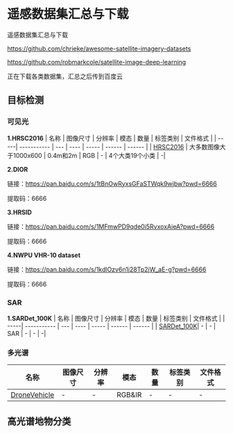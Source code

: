 # 遥感数据集汇总与下载
遥感数据集汇总与下载

https://github.com/chrieke/awesome-satellite-imagery-datasets

https://github.com/robmarkcole/satellite-image-deep-learning

正在下载各类数据集，汇总之后传到百度云


## 目标检测

### 可见光

**1.HRSC2016**
| 名称  | 图像尺寸      | 分辨率 | 模态 | 数量   | 标签类别 | 文件格式 |
| -----|  ----------- | --- | ---- | ----- | ------  | ------ |
| [HRSC2016](https://pan.baidu.com/s/1jarjxn6us6NWo3fylPj50g?pwd=6666 ) |  大多数图像大于1000x600 | 0.4m和2m | RGB | - | 4个大类19个小类 | -|

**2.DIOR**

链接：https://pan.baidu.com/s/1tBnOwRyxsGFaSTWqk9wjbw?pwd=6666 

提取码：6666

**3.HRSID**

链接：https://pan.baidu.com/s/1MFmwPD9qde0i5RvxoxAieA?pwd=6666 

提取码：6666

**4.NWPU VHR-10 dataset**

链接：https://pan.baidu.com/s/1kdlOzv6n1j28Tp2jW_aE-g?pwd=6666 

提取码：6666

### SAR

**1.SARDet_100K**
| 名称  | 图像尺寸      | 分辨率 | 模态 | 数量   | 标签类别 | 文件格式 |
| -----|  ----------- | --- | ---- | ----- | ------  | ------ |
|  [SARDet_100K](https://github.com/zcablii/SARDet_100K)|  - | - | SAR | - | - | -|

### 多光谱
| 名称  | 图像尺寸      | 分辨率 | 模态 | 数量   | 标签类别 | 文件格式 |
| -----|  ----------- | --- | ---- | ----- | ------  | ------ |
|  [DroneVehicle](https://github.com/VisDrone/DroneVehicle)|  - | - | RGB&IR | - | - | -|


## 高光谱地物分类

## 
